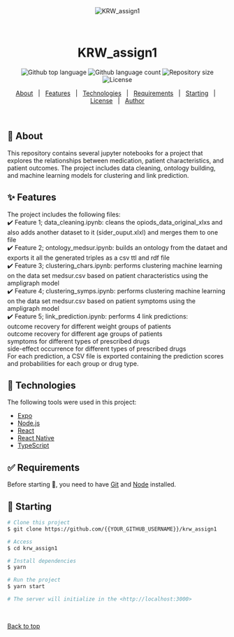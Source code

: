 <div align="center" id="top"> 
  <img src="./.github/app.gif" alt="KRW_assign1" />

  &#xa0;

  <!-- <a href="https://krw_assign1.netlify.app">Demo</a> -->
</div>

<h1 align="center">KRW_assign1</h1>

<p align="center">
  <img alt="Github top language" src="https://img.shields.io/github/languages/top/{{YOUR_GITHUB_USERNAME}}/krw_assign1?color=56BEB8">

  <img alt="Github language count" src="https://img.shields.io/github/languages/count/{{YOUR_GITHUB_USERNAME}}/krw_assign1?color=56BEB8">

  <img alt="Repository size" src="https://img.shields.io/github/repo-size/{{YOUR_GITHUB_USERNAME}}/krw_assign1?color=56BEB8">

  <img alt="License" src="https://img.shields.io/github/license/{{YOUR_GITHUB_USERNAME}}/krw_assign1?color=56BEB8">

  <!-- <img alt="Github issues" src="https://img.shields.io/github/issues/{{YOUR_GITHUB_USERNAME}}/krw_assign1?color=56BEB8" /> -->

  <!-- <img alt="Github forks" src="https://img.shields.io/github/forks/{{YOUR_GITHUB_USERNAME}}/krw_assign1?color=56BEB8" /> -->

  <!-- <img alt="Github stars" src="https://img.shields.io/github/stars/{{YOUR_GITHUB_USERNAME}}/krw_assign1?color=56BEB8" /> -->
</p>

<!-- Status -->

<!-- <h4 align="center"> 
	🚧  KRW_assign1 🚀 Under construction...  🚧
</h4> 

<hr> -->

<p align="center">
  <a href="#dart-about">About</a> &#xa0; | &#xa0; 
  <a href="#sparkles-features">Features</a> &#xa0; | &#xa0;
  <a href="#rocket-technologies">Technologies</a> &#xa0; | &#xa0;
  <a href="#white_check_mark-requirements">Requirements</a> &#xa0; | &#xa0;
  <a href="#checkered_flag-starting">Starting</a> &#xa0; | &#xa0;
  <a href="#memo-license">License</a> &#xa0; | &#xa0;
  <a href="https://github.com/{{YOUR_GITHUB_USERNAME}}" target="_blank">Author</a>
</p>

<br>

## :dart: About ##

This repository contains several jupyter notebooks for a project that explores the relationships between medication, patient characteristics, and patient outcomes. The project includes data cleaning, ontology building, and machine learning models for clustering and link prediction.

## :sparkles: Features ##

The project includes the following files: \
:heavy_check_mark: Feature 1; data_cleaning.ipynb: cleans the opiods_data_original_xlxs and also adds another dataset to it (sider_ouput.xlxl) and merges them to one file \
:heavy_check_mark: Feature 2; ontology_medsur.ipynb: builds an ontology from the dataet and exports it all the generated triples as a csv ttl and rdf file \
:heavy_check_mark: Feature 3; clustering_chars.ipynb: performs clustering machine learning on the data set medsur.csv based on patient characteristics using the ampligraph model \
:heavy_check_mark: Feature 4; clustering_symps.ipynb: performs clustering machine learning on the data set medsur.csv based on patient symptoms using the ampligraph model \
:heavy_check_mark: Feature 5; link_prediction.ipynb: performs 4 link predictions: \
outcome recovery for different weight groups of patients \
outcome recovery for different age groups of patients \
symptoms for different types of prescribed drugs \
side-effect occurrence for different types of prescribed drugs \
For each prediction, a CSV file is exported containing the prediction scores and probabilities for each group or drug type.

## :rocket: Technologies ##

The following tools were used in this project:

- [Expo](https://expo.io/)
- [Node.js](https://nodejs.org/en/)
- [React](https://pt-br.reactjs.org/)
- [React Native](https://reactnative.dev/)
- [TypeScript](https://www.typescriptlang.org/)

## :white_check_mark: Requirements ##

Before starting :checkered_flag:, you need to have [Git](https://git-scm.com) and [Node](https://nodejs.org/en/) installed.

## :checkered_flag: Starting ##

```bash
# Clone this project
$ git clone https://github.com/{{YOUR_GITHUB_USERNAME}}/krw_assign1

# Access
$ cd krw_assign1

# Install dependencies
$ yarn

# Run the project
$ yarn start

# The server will initialize in the <http://localhost:3000>
```

&#xa0;

<a href="#top">Back to top</a>
